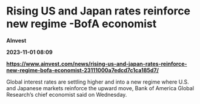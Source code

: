 # Rising US and Japan rates reinforce new regime -BofA economist
**AInvest**

**2023-11-01 08:09**

**https://www.ainvest.com/news/rising-us-and-japan-rates-reinforce-new-regime-bofa-economist-23111000a7edcd7c1ca185d7/**

Global interest rates are settling higher and into a new regime where U.S. and Japanese markets reinforce the upward move, Bank of America Global Research’s chief economist said on Wednesday.